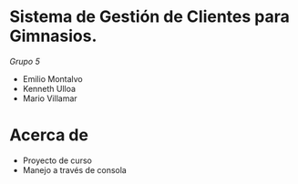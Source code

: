 # Sistema de Gestión de Clientes para Gimnasios.
*Grupo 5*
- Emilio Montalvo
- Kenneth Ulloa
- Mario Villamar

# Acerca de
- Proyecto de curso
- Manejo a través de consola

